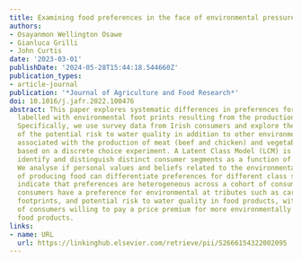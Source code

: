 ```yaml
---
title: Examining food preferences in the face of environmental pressures
authors:
- Osayanmon Wellington Osawe
- Gianluca Grilli
- John Curtis
date: '2023-03-01'
publishDate: '2024-05-28T15:44:18.544660Z'
publication_types:
- article-journal
publication: '*Journal of Agriculture and Food Research*'
doi: 10.1016/j.jafr.2022.100476
abstract: This paper explores systematic differences in preferences for food products
  labelled with environmental foot­ prints resulting from the production of food.
  Specifically, we use survey data from Irish consumers and explore the relative importance
  of the potential risk to water quality in addition to other environmental attributes
  associated with the production of meat (beef and chicken) and vegetable products
  based on a discrete choice experiment. A Latent Class Model (LCM) is employed to
  identify and distinguish distinct consumer segments as a function of preferences.
  We analyse if personal values and beliefs related to the environmental implications
  of producing food can differentiate preferences for different class segments. Results
  indicate that preferences are heterogeneous across a cohort of consumers. Specifically,
  consumers have a preference for environmental at­ tributes such as carbon and water
  footprints, and potential risk to water quality in food products, with the majority
  of consumers willing to pay a price premium for more environmentally sustainable
  food products.
links:
- name: URL
  url: https://linkinghub.elsevier.com/retrieve/pii/S2666154322002095
---
```

